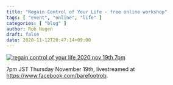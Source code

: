 ```yaml
---
title: "Regain Control of Your Life - free online workshop"
tags: [ "event", "online", "life" ]
categories: [ "blog" ]
author: Rob Nugen
draft: false
date: 2020-11-12T20:47:14+09:00
---
```


[![regain control of your life 2020 nov 19th 7pm](//b.robnugen.com/blog/2020/thumbs/regain_control_of_your_life_2020_nov_19th_7pm.jpg)](//b.robnugen.com/blog/2020/regain_control_of_your_life_2020_nov_19th_7pm.jpg)


7pm JST Thursday November 19th, livestreamed at https://www.facebook.com/barefootrob.
